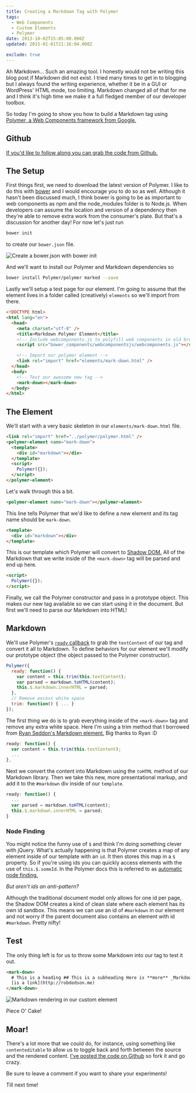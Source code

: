 ```yaml
---
title: Creating a Markdown Tag with Polymer
tags:
  - Web Components
  - Custom Elements
  - Polymer
date: 2013-10-02T15:05:00.000Z
updated: 2015-01-01T21:16:04.000Z

exclude: true
---
```


Ah Markdown... Such an amazing tool. I honestly would not be writing this blog post if Markdown did not exist. I tried many times to get in to blogging but I always found the writing experience, whether it be in a GUI or WordPress' HTML mode, too limiting. Markdown changed all of that for me and I think it's high time we make it a full fledged member of our developer toolbox.

So today I'm going to show you how to build a Markdown tag using [Polymer, a Web Components framework from Google.](http://www.polymer-project.org/)

## Github

[If you'd like to follow along you can grab the code from Github.](https://github.com/robdodson/mark-down)

## The Setup

First things first, we need to download the latest version of Polymer. I like to do this with [bower](http://bower.io) and I would encourage you to do so as well. Although it hasn't been discussed much, I think bower is going to be as important to web components as npm and the node_modules folder is to Node.js. When developers can assume the location and version of a dependency then they're able to remove extra work from the consumer's plate. But that's a discussion for another day! For now let's just run

```bash
bower init
```

to create our `bower.json` file.

![Create a bower.json with bower init](/images/2015/01/bower-init.jpg)

And we'll want to install our Polymer and Markdown dependencies so

```bash
bower install Polymer/polymer marked --save
```

Lastly we'll setup a test page for our element. I'm going to assume that the element lives in a folder called (creatively) `elements` so we'll import from there.

```html
<!DOCTYPE html>
<html lang="en">
  <head>
    <meta charset="utf-8" />
    <title>Markdown Polymer Element</title>
    <!-- Include webcomponents.js to polyfill web components in old browsers -->
    <script src="bower_components/webcomponentsjs/webcomponents.js"></script>

    <!-- Import our polymer element -->
    <link rel="import" href="elements/mark-down.html" />
  </head>
  <body>
    <!-- Test our awesome new tag -->
    <mark-down></mark-down>
  </body>
</html>
```

## The Element

We'll start with a very basic skeleton in our `elements/mark-down.html` file.

```html
<link rel="import" href="../polymer/polymer.html" />
<polymer-element name="mark-down">
  <template>
    <div id="markdown"></div>
  </template>
  <script>
    Polymer({});
  </script>
</polymer-element>
```

Let's walk through this a bit.

```html
<polymer-element name="mark-down"></polymer-element>
```

This line tells Polymer that we'd like to define a new element and its tag name should be `mark-down`.

```html
<template>
  <div id="markdown"></div>
</template>
```

This is our template which Polymer will convert to [Shadow DOM.](/blog/2013/08/26/shadow-dom-introduction/) All of the Markdown that we write inside of the `<mark-down>` tag will be parsed and end up here.

```html
<script>
  Polymer({});
</script>
```

Finally, we call the Polymer constructor and pass in a prototype object. This makes our new tag available so we can start using it in the document. But first we'll need to parse our Markdown into HTML!

## Markdown

We'll use Polymer's [`ready` callback](http://www.polymer-project.org/docs/polymer/polymer.html#lifecyclemethods) to grab the `textContent` of our tag and convert it all to Markdown. To define behaviors for our element we'll modify our prototype object (the object passed to the Polymer constructor).

```js
Polymer({
  ready: function() {
    var content = this.trim(this.textContent);
    var parsed = markdown.toHTML(content);
    this.$.markdown.innerHTML = parsed;
  },
  // Remove excess white space
  trim: function() { ... }
});
```

The first thing we do is to grab everything inside of the `<mark-down>` tag and remove any extra white space. Here I'm using a trim method that I borrowed from [Ryan Seddon's Markdown element.](https://github.com/ryanseddon/markdown-component) Big thanks to Ryan :D

```js
ready: function() {
  var content = this.trim(this.textContent);
  ...
},
```

Next we convert the content into Markdown using the `toHTML` method of our Markdown library. Then we take this new, more presentational markup, and add it to the `#markdown` div inside of our `template`.

```js
ready: function() {
  ...
  var parsed = markdown.toHTML(content);
  this.$.markdown.innerHTML = parsed;
}
```

### Node Finding

You might notice the funny use of `$` and think I'm doing something clever with jQuery. What's actually happening is that Polymer creates a map of any element inside of our template with an `id`. It then stores this map in a `$` property. So if you're using ids you can quickly access elements with the use of `this.$.someId`. In the Polymer docs this is referred to as [automatic node finding.](http://www.polymer-project.org/getting-started.html#automatic-node-finding)

_But aren't ids an anti-pattern?_

Although the traditional document model only allows for one id per page, the Shadow DOM creates a kind of clean slate where each element has its own id sandbox. This means we can use an id of `#markdown` in our element and not worry if the parent document also contains an element with id `#markdown`. Pretty nifty!

## Test

The only thing left is for us to throw some Markdown into our tag to test it out.

```html
<mark-down>
  # This is a heading ## This is a subheading Here is **more** _Markdown!_ `This is some codez` This
  [is a link](http://robdodson.me)
</mark-down>
```

![Markdown rendering in our custom element](/images/2015/01/markdown-example.jpg)

Piece O' Cake!

## Moar!

There's a lot more that we could do, for instance, using something like `contenteditable` to allow us to toggle back and forth between the source and the rendered content. [I've posted the code on Github](https://github.com/robdodson/mark-down) so fork it and go crazy.

Be sure to leave a comment if you want to share your experiments!

Till next time!
